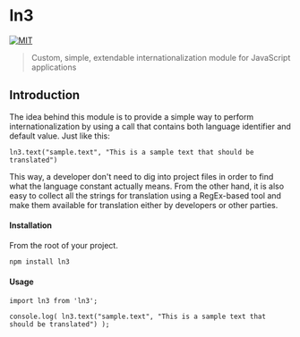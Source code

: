 # ln3


[![MIT][mit-image]][mit-url]

> Custom, simple, extendable internationalization module for JavaScript applications


[mit-image]: https://img.shields.io/npm/l/es6-event-emitter.svg?style=flat-square
[mit-url]: https://github.com/stanurkov/ln3/blob/master/LICENSE


## Introduction

The idea behind this module is to provide a simple way to perform internationalization by using a call that contains both language identifier and default value. Just like this: 

```
ln3.text("sample.text", "This is a sample text that should be translated")
```

This way, a developer don't need to dig into project files in order to find what the language constant actually means. From the other hand, it is also easy to collect all the strings for  translation using a RegEx-based tool and make them available for translation either by developers or other parties.


#### Installation
From the root of your project.
```sh
npm install ln3
```

#### Usage

```
import ln3 from 'ln3';

console.log( ln3.text("sample.text", "This is a sample text that should be translated") );

```

